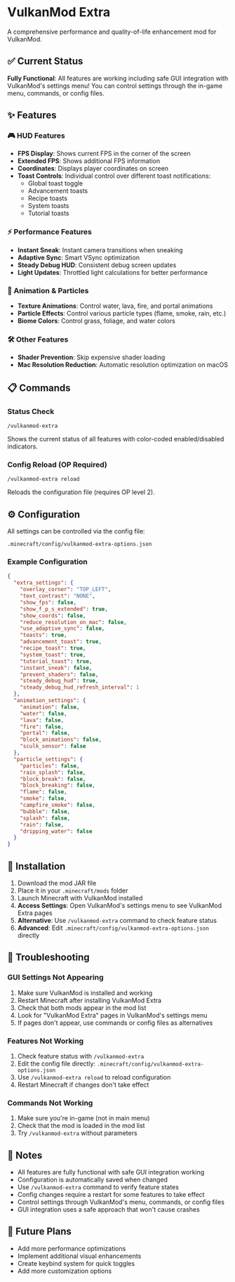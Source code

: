 # VulkanMod Extra

A comprehensive performance and quality-of-life enhancement mod for VulkanMod.

## ✅ Current Status

**Fully Functional**: All features are working including safe GUI integration with VulkanMod's settings menu! You can control settings through the in-game menu, commands, or config files.

## ✨ Features

### 🎮 HUD Features
- **FPS Display**: Shows current FPS in the corner of the screen
- **Extended FPS**: Shows additional FPS information
- **Coordinates**: Displays player coordinates on screen
- **Toast Controls**: Individual control over different toast notifications:
  - Global toast toggle
  - Advancement toasts
  - Recipe toasts
  - System toasts
  - Tutorial toasts

### ⚡ Performance Features
- **Instant Sneak**: Instant camera transitions when sneaking
- **Adaptive Sync**: Smart VSync optimization
- **Steady Debug HUD**: Consistent debug screen updates
- **Light Updates**: Throttled light calculations for better performance

### 🎨 Animation & Particles
- **Texture Animations**: Control water, lava, fire, and portal animations
- **Particle Effects**: Control various particle types (flame, smoke, rain, etc.)
- **Biome Colors**: Control grass, foliage, and water colors

### 🛠️ Other Features
- **Shader Prevention**: Skip expensive shader loading
- **Mac Resolution Reduction**: Automatic resolution optimization on macOS

## 📋 Commands

### Status Check
```
/vulkanmod-extra
```
Shows the current status of all features with color-coded enabled/disabled indicators.

### Config Reload (OP Required)
```
/vulkanmod-extra reload
```
Reloads the configuration file (requires OP level 2).

## ⚙️ Configuration

All settings can be controlled via the config file:
```
.minecraft/config/vulkanmod-extra-options.json
```

### Example Configuration
```json
{
  "extra_settings": {
    "overlay_corner": "TOP_LEFT",
    "text_contrast": "NONE",
    "show_fps": false,
    "show_f_p_s_extended": true,
    "show_coords": false,
    "reduce_resolution_on_mac": false,
    "use_adaptive_sync": false,
    "toasts": true,
    "advancement_toast": true,
    "recipe_toast": true,
    "system_toast": true,
    "tutorial_toast": true,
    "instant_sneak": false,
    "prevent_shaders": false,
    "steady_debug_hud": true,
    "steady_debug_hud_refresh_interval": 1
  },
  "animation_settings": {
    "animation": false,
    "water": false,
    "lava": false,
    "fire": false,
    "portal": false,
    "block_animations": false,
    "sculk_sensor": false
  },
  "particle_settings": {
    "particles": false,
    "rain_splash": false,
    "block_break": false,
    "block_breaking": false,
    "flame": false,
    "smoke": false,
    "campfire_smoke": false,
    "bubble": false,
    "splash": false,
    "rain": false,
    "dripping_water": false
  }
}
```

## 🚀 Installation

1. Download the mod JAR file
2. Place it in your `.minecraft/mods` folder
3. Launch Minecraft with VulkanMod installed
4. **Access Settings**: Open VulkanMod's settings menu to see VulkanMod Extra pages
5. **Alternative**: Use `/vulkanmod-extra` command to check feature status
6. **Advanced**: Edit `.minecraft/config/vulkanmod-extra-options.json` directly

## 🔧 Troubleshooting

### GUI Settings Not Appearing
1. Make sure VulkanMod is installed and working
2. Restart Minecraft after installing VulkanMod Extra
3. Check that both mods appear in the mod list
4. Look for "VulkanMod Extra" pages in VulkanMod's settings menu
5. If pages don't appear, use commands or config files as alternatives

### Features Not Working
1. Check feature status with `/vulkanmod-extra`
2. Edit the config file directly: `.minecraft/config/vulkanmod-extra-options.json`
3. Use `/vulkanmod-extra reload` to reload configuration
4. Restart Minecraft if changes don't take effect

### Commands Not Working
1. Make sure you're in-game (not in main menu)
2. Check that the mod is loaded in the mod list
3. Try `/vulkanmod-extra` without parameters

## 📝 Notes

- All features are fully functional with safe GUI integration working
- Configuration is automatically saved when changed
- Use `/vulkanmod-extra` command to verify feature states
- Config changes require a restart for some features to take effect
- Control settings through VulkanMod's menu, commands, or config files
- GUI integration uses a safe approach that won't cause crashes

## 🎯 Future Plans

- Add more performance optimizations
- Implement additional visual enhancements
- Create keybind system for quick toggles
- Add more customization options
